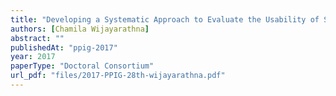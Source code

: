 ```yaml
---
title: "Developing a Systematic Approach to Evaluate the Usability of Security APIs"
authors: [Chamila Wijayarathna]
abstract: ""
publishedAt: "ppig-2017"
year: 2017
paperType: "Doctoral Consortium"
url_pdf: "files/2017-PPIG-28th-wijayarathna.pdf"
---
```

